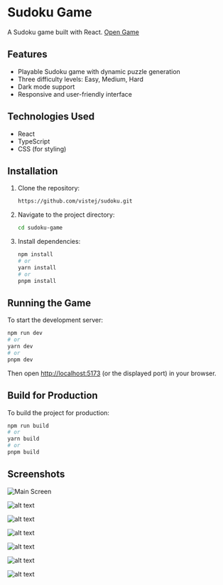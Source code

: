 # Sudoku Game

A Sudoku game built with React. [Open Game](https://vistej.github.io/sudoku/)


## Features

- Playable Sudoku game with dynamic puzzle generation
- Three difficulty levels: Easy, Medium, Hard
- Dark mode support
- Responsive and user-friendly interface

## Technologies Used

- React
- TypeScript
- CSS (for styling)

## Installation

1. Clone the repository:
   ```sh
   https://github.com/vistej/sudoku.git
   ```
2. Navigate to the project directory:
   ```sh
   cd sudoku-game
   ```
3. Install dependencies:
   ```sh
   npm install
   # or
   yarn install
   # or
   pnpm install
   ```

## Running the Game

To start the development server:
```sh
npm run dev
# or
yarn dev
# or
pnpm dev
```
Then open [http://localhost:5173](http://localhost:5173) (or the displayed port) in your browser.

## Build for Production

To build the project for production:
```sh
npm run build
# or
yarn build
# or
pnpm build
```
## Screenshots

![Main Screen](src/assets/image.png)

![alt text](src/assets/image-6.png)

![alt text](src/assets/image-1.png)

![alt text](src/assets/image-5.png)

![alt text](src/assets/image-2.png)

![alt text](src/assets/image-3.png)

![alt text](src/assets/image-4.png)